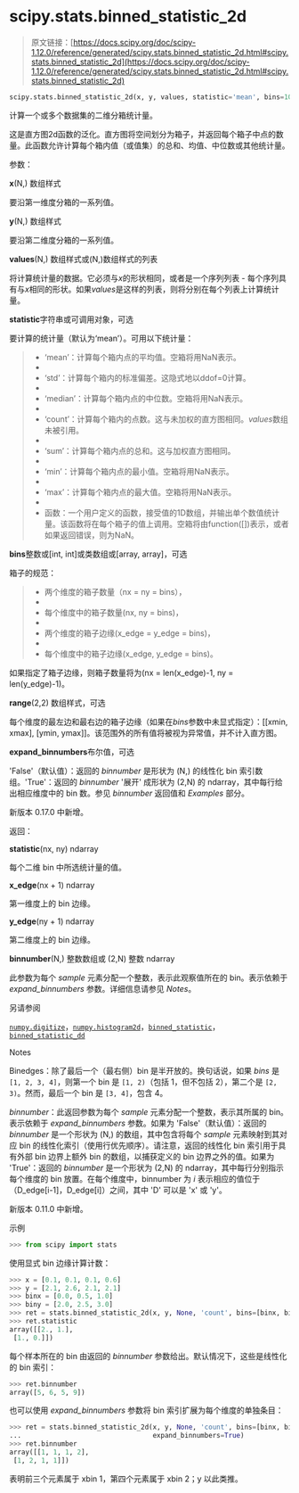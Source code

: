 # scipy.stats.binned_statistic_2d

> 原文链接：[https://docs.scipy.org/doc/scipy-1.12.0/reference/generated/scipy.stats.binned_statistic_2d.html#scipy.stats.binned_statistic_2d](https://docs.scipy.org/doc/scipy-1.12.0/reference/generated/scipy.stats.binned_statistic_2d.html#scipy.stats.binned_statistic_2d)

```py
scipy.stats.binned_statistic_2d(x, y, values, statistic='mean', bins=10, range=None, expand_binnumbers=False)
```

计算一个或多个数据集的二维分箱统计量。

这是直方图2d函数的泛化。直方图将空间划分为箱子，并返回每个箱子中点的数量。此函数允许计算每个箱内值（或值集）的总和、均值、中位数或其他统计量。

参数：

**x**(N,) 数组样式

要沿第一维度分箱的一系列值。

**y**(N,) 数组样式

要沿第二维度分箱的一系列值。

**values**(N,) 数组样式或(N,)数组样式的列表

将计算统计量的数据。它必须与*x*的形状相同，或者是一个序列列表 - 每个序列具有与*x*相同的形状。如果*values*是这样的列表，则将分别在每个列表上计算统计量。

**statistic**字符串或可调用对象，可选

要计算的统计量（默认为‘mean’）。可用以下统计量：

> +   ‘mean’：计算每个箱内点的平均值。空箱将用NaN表示。
> +   
> +   ‘std’：计算每个箱内的标准偏差。这隐式地以ddof=0计算。
> +   
> +   ‘median’：计算每个箱内点的中位数。空箱将用NaN表示。
> +   
> +   ‘count’：计算每个箱内的点数。这与未加权的直方图相同。*values*数组未被引用。
> +   
> +   ‘sum’：计算每个箱内点的总和。这与加权直方图相同。
> +   
> +   ‘min’：计算每个箱内点的最小值。空箱将用NaN表示。
> +   
> +   ‘max’：计算每个箱内点的最大值。空箱将用NaN表示。
> +   
> +   函数：一个用户定义的函数，接受值的1D数组，并输出单个数值统计量。该函数将在每个箱子的值上调用。空箱将由function([])表示，或者如果返回错误，则为NaN。

**bins**整数或[int, int]或类数组或[array, array]，可选

箱子的规范：

> +   两个维度的箱子数量（nx = ny = bins），
> +   
> +   每个维度中的箱子数量(nx, ny = bins)，
> +   
> +   两个维度的箱子边缘(x_edge = y_edge = bins)，
> +   
> +   每个维度中的箱子边缘(x_edge, y_edge = bins)。

如果指定了箱子边缘，则箱子数量将为(nx = len(x_edge)-1, ny = len(y_edge)-1)。

**range**(2,2) 数组样式，可选

每个维度的最左边和最右边的箱子边缘（如果在*bins*参数中未显式指定）：[[xmin, xmax], [ymin, ymax]]。该范围外的所有值将被视为异常值，并不计入直方图。

**expand_binnumbers**布尔值，可选

'False'（默认值）：返回的 *binnumber* 是形状为 (N,) 的线性化 bin 索引数组。'True'：返回的 *binnumber* '展开' 成形状为 (2,N) 的 ndarray，其中每行给出相应维度中的 bin 数。参见 *binnumber* 返回值和 *Examples* 部分。

新版本 0.17.0 中新增。

返回：

**statistic**(nx, ny) ndarray

每个二维 bin 中所选统计量的值。

**x_edge**(nx + 1) ndarray

第一维度上的 bin 边缘。

**y_edge**(ny + 1) ndarray

第二维度上的 bin 边缘。

**binnumber**(N,) 整数数组或 (2,N) 整数 ndarray

此参数为每个 *sample* 元素分配一个整数，表示此观察值所在的 bin。表示依赖于 *expand_binnumbers* 参数。详细信息请参见 *Notes*。

另请参阅

[`numpy.digitize`](https://numpy.org/devdocs/reference/generated/numpy.digitize.html#numpy.digitize "(在 NumPy v2.0.dev0 中)")，[`numpy.histogram2d`](https://numpy.org/devdocs/reference/generated/numpy.histogram2d.html#numpy.histogram2d "(在 NumPy v2.0.dev0 中)")，[`binned_statistic`](scipy.stats.binned_statistic.html#scipy.stats.binned_statistic "scipy.stats.binned_statistic")，[`binned_statistic_dd`](scipy.stats.binned_statistic_dd.html#scipy.stats.binned_statistic_dd "scipy.stats.binned_statistic_dd")

Notes

Binedges：除了最后一个（最右侧）bin 是半开放的。换句话说，如果 *bins* 是 `[1, 2, 3, 4]`，则第一个 bin 是 `[1, 2)`（包括 1，但不包括 2），第二个是 `[2, 3)`。然而，最后一个 bin 是 `[3, 4]`，包含 4。

*binnumber*：此返回参数为每个 *sample* 元素分配一个整数，表示其所属的 bin。表示依赖于 *expand_binnumbers* 参数。如果为 'False'（默认值）：返回的 *binnumber* 是一个形状为 (N,) 的数组，其中包含将每个 *sample* 元素映射到其对应 bin 的线性化索引（使用行优先顺序）。请注意，返回的线性化 bin 索引用于具有外部 bin 边界上额外 bin 的数组，以捕获定义的 bin 边界之外的值。如果为 'True'：返回的 *binnumber* 是一个形状为 (2,N) 的 ndarray，其中每行分别指示每个维度的 bin 放置。在每个维度中，binnumber 为 *i* 表示相应的值位于（D_edge[i-1]，D_edge[i]）之间，其中 'D' 可以是 'x' 或 'y'。

新版本 0.11.0 中新增。

示例

```py
>>> from scipy import stats 
```

使用显式 bin 边缘计算计数：

```py
>>> x = [0.1, 0.1, 0.1, 0.6]
>>> y = [2.1, 2.6, 2.1, 2.1]
>>> binx = [0.0, 0.5, 1.0]
>>> biny = [2.0, 2.5, 3.0]
>>> ret = stats.binned_statistic_2d(x, y, None, 'count', bins=[binx, biny])
>>> ret.statistic
array([[2., 1.],
 [1., 0.]]) 
```

每个样本所在的 bin 由返回的 *binnumber* 参数给出。默认情况下，这些是线性化的 bin 索引：

```py
>>> ret.binnumber
array([5, 6, 5, 9]) 
```

也可以使用 *expand_binnumbers* 参数将 bin 索引扩展为每个维度的单独条目：

```py
>>> ret = stats.binned_statistic_2d(x, y, None, 'count', bins=[binx, biny],
...                                 expand_binnumbers=True)
>>> ret.binnumber
array([[1, 1, 1, 2],
 [1, 2, 1, 1]]) 
```

表明前三个元素属于 xbin 1，第四个元素属于 xbin 2；y 以此类推。
